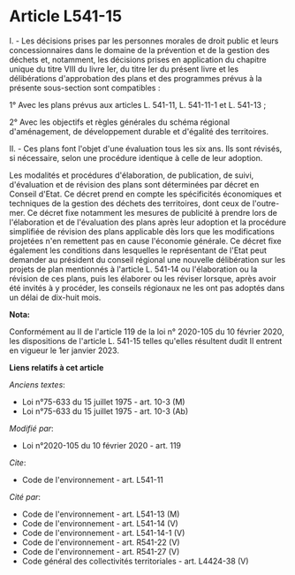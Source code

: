 # Article L541-15

I. - Les décisions prises par les personnes morales de droit public et leurs concessionnaires dans le domaine de la
prévention et de la gestion des déchets et, notamment, les décisions prises en application du chapitre unique du titre VIII
du livre Ier, du titre Ier du présent livre et les délibérations d'approbation des plans et des programmes prévus à la
présente sous-section sont compatibles :

1° Avec les plans prévus aux articles L. 541-11, L. 541-11-1 et L. 541-13 ;

2° Avec les objectifs et règles générales du schéma régional d'aménagement, de développement durable et d'égalité des
territoires.

II. - Ces plans font l'objet d'une évaluation tous les six ans. Ils sont révisés, si nécessaire, selon une procédure
identique à celle de leur adoption.

Les modalités et procédures d'élaboration, de publication, de suivi, d'évaluation et de révision des plans sont déterminées
par décret en Conseil d'Etat. Ce décret prend en compte les spécificités économiques et techniques de la gestion des déchets
des territoires, dont ceux de l'outre-mer. Ce décret fixe notamment les mesures de publicité à prendre lors de l'élaboration
et de l'évaluation des plans après leur adoption et la procédure simplifiée de révision des plans applicable dès lors que les
modifications projetées n'en remettent pas en cause l'économie générale. Ce décret fixe également les conditions dans
lesquelles le représentant de l'Etat peut demander au président du conseil régional une nouvelle délibération sur les projets
de plan mentionnés à l'article L. 541-14 ou l'élaboration ou la révision de ces plans, puis les élaborer ou les réviser
lorsque, après avoir été invités à y procéder, les conseils régionaux ne les ont pas adoptés dans un délai de dix-huit mois.

**Nota:**

Conformément au II de l'article 119 de la loi n° 2020-105 du 10 février 2020, les dispositions de l'article L. 541-15 telles
qu'elles résultent dudit II entrent en vigueur le 1er janvier 2023.

**Liens relatifs à cet article**

_Anciens textes_:

  - Loi n°75-633 du 15 juillet 1975 - art. 10-3 (M)
  - Loi n°75-633 du 15 juillet 1975 - art. 10-3 (Ab)

_Modifié par_:

  - Loi n°2020-105 du 10 février 2020 - art. 119

_Cite_:

  - Code de l'environnement - art. L541-11

_Cité par_:

  - Code de l'environnement - art. L541-13 (M)
  - Code de l'environnement - art. L541-14 (V)
  - Code de l'environnement - art. L541-14-1 (V)
  - Code de l'environnement - art. R541-22 (V)
  - Code de l'environnement - art. R541-27 (V)
  - Code général des collectivités territoriales - art. L4424-38 (V)
